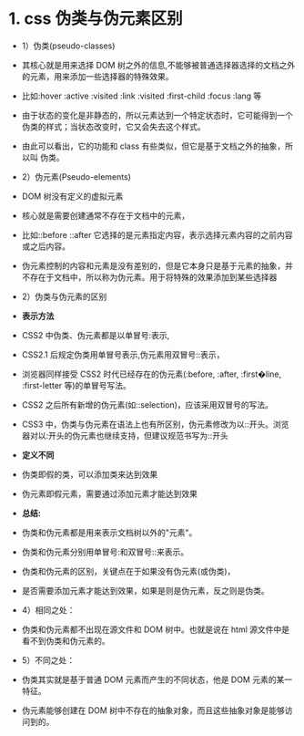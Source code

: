 
# 1. css 伪类与伪元素区别

- 1）伪类(pseudo-classes)

- 其核⼼就是⽤来选择 DOM 树之外的信息,不能够被普通选择器选择的⽂档之外的元素，⽤来添加⼀些选择器的特殊效果。
- ⽐如:hover :active :visited :link :visited :first-child :focus :lang 等
- 由于状态的变化是⾮静态的，所以元素达到⼀个特定状态时，它可能得到⼀个伪类的样式；当状态改变时，它⼜会失去这个样式。
- 由此可以看出，它的功能和 class 有些类似，但它是基于⽂档之外的抽象，所以叫 伪类。

- 2）伪元素(Pseudo-elements)

- DOM 树没有定义的虚拟元素
- 核⼼就是需要创建通常不存在于⽂档中的元素，
- ⽐如::before ::after 它选择的是元素指定内容，表示选择元素内容的之前内容或之后内容。
- 伪元素控制的内容和元素是没有差别的，但是它本身只是基于元素的抽象，并不存在于⽂档中，所以称为伪元素。⽤于将特殊的效果添加到某些选择器

- 2）伪类与伪元素的区别

- **表示⽅法**

- CSS2 中伪类、伪元素都是以单冒号:表示,
- CSS2.1 后规定伪类⽤单冒号表示,伪元素⽤双冒号::表示，
- 浏览器同样接受 CSS2 时代已经存在的伪元素(:before, :after, :first�line, :first-letter 等)的单冒号写法。
- CSS2 之后所有新增的伪元素(如::selection)，应该采⽤双冒号的写法。
- CSS3 中，伪类与伪元素在语法上也有所区别，伪元素修改为以::开头。浏览器对以:开头的伪元素也继续⽀持，但建议规范书写为::开头

- **定义不同**

- 伪类即假的类，可以添加类来达到效果
- 伪元素即假元素，需要通过添加元素才能达到效果

- **总结:**

- 伪类和伪元素都是⽤来表示⽂档树以外的"元素"。
- 伪类和伪元素分别⽤单冒号:和双冒号::来表示。
- 伪类和伪元素的区别，关键点在于如果没有伪元素(或伪类)，
- 是否需要添加元素才能达到效果，如果是则是伪元素，反之则是伪类。

- 4）相同之处：

- 伪类和伪元素都不出现在源⽂件和 DOM 树中。也就是说在 html 源⽂件中是看不到伪类和伪元素的。

- 5）不同之处：

- 伪类其实就是基于普通 DOM 元素⽽产⽣的不同状态，他是 DOM 元素的某⼀特征。
- 伪元素能够创建在 DOM 树中不存在的抽象对象，⽽且这些抽象对象是能够访问到的。